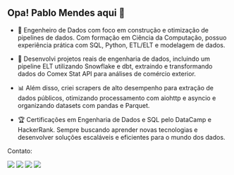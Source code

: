 ## Opa! Pablo Mendes aqui 👋

- 🎯 Engenheiro de Dados com foco em construção e otimização de pipelines de dados. Com formação em Ciência da Computação, possuo experiência prática com SQL, Python, ETL/ELT e modelagem de dados.

- 💾 Desenvolvi projetos reais de engenharia de dados, incluindo um pipeline ELT utilizando Snowflake e dbt, extraindo e transformando dados do Comex Stat API para análises de comércio exterior.

- 📊 Além disso, criei scrapers de alto desempenho para extração de dados públicos, otimizando processamento com aiohttp e asyncio e organizando datasets com pandas e Parquet.

- 🏆 Certificações em Engenharia de Dados e SQL pelo DataCamp e HackerRank. Sempre buscando aprender novas tecnologias e desenvolver soluções escaláveis e eficientes para o mundo dos dados.

Contato:

<div> 
  <a href="https://github.com/pablomendesfaria" target="_blank"><img src="https://img.shields.io/badge/-Portfólio-%23AD0C6D?style=for-the-badge&Color=white" target="_blank"></a>
  <a href="https://drive.google.com/file/d/16jmkGs-aSXtteQlT7SDtlLZofurkaRcl/view?usp=sharing" target="_blank"><img src="https://img.shields.io/badge/-Currículo-%23103B13?style=for-the-badge&Color=white" target="_blank"></a>
  <a href = "mailto:pablomendesfaria@gmail.com"><img src="https://img.shields.io/badge/-Gmail-%23E65602?style=for-the-badge&logo=gmail&logoColor=white" target="_blank"></a>
  <a href="https://www.linkedin.com/in/pablomendesfaria/" target="_blank"><img src="https://img.shields.io/badge/-LinkedIn-%230077B5?style=for-the-badge&logo=linkedin&logoColor=white" target="_blank"></a>
</div>
